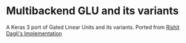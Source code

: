 # Multibackend GLU and its variants

A Keras 3 port of Gated Linear Units and its variants. Ported from [Rishit Dagli's Implementation](https://github.com/Rishit-dagli/GLU/tree/main)

